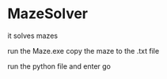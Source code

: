 # MazeSolver
it solves mazes

run the Maze.exe
copy the maze to the .txt file

run the python file and enter go
